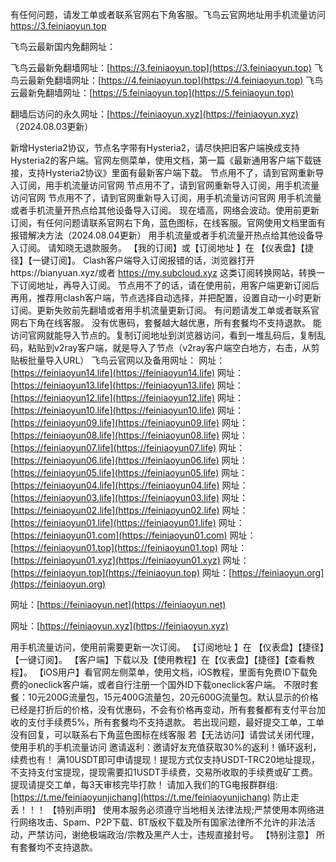 有任何问题，请发工单或者联系官网右下角客服。飞鸟云官网地址用手机流量访问 [https://3.feiniaoyun.top ](https://3.feiniaoyun.top/)


飞鸟云最新国内免翻网址：



飞鸟云最新免翻墙网址：[https://3.feiniaoyun.top](https://3.feiniaoyun.top) 
飞鸟云最新免翻墙网址：[https://4.feiniaoyun.top](https://4.feiniaoyun.top) 
飞鸟云最新免翻墙网址：[https://5.feiniaoyun.top](https://5.feiniaoyun.top) 


翻墙后访问的永久网址：[https://feiniaoyun.xyz](https://feiniaoyun.xyz)
（2024.08.03更新）



新增Hysteria2协议，节点名字带有Hysteria2，请尽快把旧客户端换成支持Hysteria2的客户端。官网左侧菜单，使用文档，第一篇《最新通用客户端下载链接，支持Hysteria2协议》里面有最新客户端下载。
节点用不了，请到官网重新导入订阅，用手机流量访问官网 节点用不了，请到官网重新导入订阅，用手机流量访问官网 节点用不了，请到官网重新导入订阅，用手机流量访问官网
用手机流量或者手机流量开热点给其他设备导入订阅。
现在墙高，网络会波动。使用前更新订阅，有任何问题请联系官网右下角，蓝色图标，在线客服。官网使用文档里面有报错解决方法（2024.08.04更新）
用手机流量或者手机流量开热点给其他设备导入订阅。
请知晓无退款服务。
【我的订阅】或【订阅地址 】在 【仪表盘】【捷径】【一键订阅】。
Clash客户端导入订阅报错的话，浏览器打开https://bianyuan.xyz/或者 https://my.subcloud.xyz 这类订阅转换网站，转换一下订阅地址，再导入订阅。
节点用不了的话，请在使用前，用客户端更新订阅后再用，推荐用clash客户端，节点选择自动选择，并把配置，设置自动一小时更新订阅。更新失败前先翻墙或者用手机流量更新订阅。
有问题请发工单或者联系官网右下角在线客服。
没有优惠码，套餐越大越优惠，所有套餐均不支持退款。
能访问官网就能导入节点的。复制订阅地址到浏览器访问，看到一堆乱码后，复制乱码，粘贴到v2ray客户端，就是导入了节点（v2ray客户端空白地方，右击，从剪贴板批量导入URL）
飞鸟云官网以及备用网址：
网址：[https://feiniaoyun14.life](https://feiniaoyun14.life) 
网址：[https://feiniaoyun13.life](https://feiniaoyun13.life) 
网址：[https://feiniaoyun12.life](https://feiniaoyun12.life) 
网址：[https://feiniaoyun10.life](https://feiniaoyun10.life) 
网址：[https://feiniaoyun09.life](https://feiniaoyun09.life) 
网址：[https://feiniaoyun08.life](https://feiniaoyun08.life) 
网址：[https://feiniaoyun07.life](https://feiniaoyun07.life) 
网址：[https://feiniaoyun06.life](https://feiniaoyun06.life) 
网址：[https://feiniaoyun05.life](https://feiniaoyun05.life) 
网址：[https://feiniaoyun04.life](https://feiniaoyun04.life) 
网址：[https://feiniaoyun03.life](https://feiniaoyun03.life) 
网址：[https://feiniaoyun02.life](https://feiniaoyun02.life) 
网址：[https://feiniaoyun01.life](https://feiniaoyun01.life) 
网址：[https://feiniaoyun01.com](https://feiniaoyun01.com) 
网址：[https://feiniaoyun01.top](https://feiniaoyun01.top) 
网址：[https://feiniaoyun01.xyz](https://feiniaoyun01.xyz) 
网址：[https://feiniaoyun.top](https://feiniaoyun.top) 
网址：[https://feiniaoyun.org](https://feiniaoyun.org)

网址：[https://feiniaoyun.net](https://feiniaoyun.net)

网址：[https://feiniaoyun.xyz](https://feiniaoyun.xyz)

用手机流量访问，使用前需要更新一次订阅。
【订阅地址 】在 【仪表盘】【捷径】【一键订阅】。
【客户端】下载以及【使用教程】在【仪表盘】【捷径】【查看教程】。
【iOS用户】看官网左侧菜单，使用文档，iOS教程，里面有免费ID下载免费的oneclick客户端，或者自行注册一个国外ID下载oneclick客户端。
不限时套餐：10元200G流量包，15元400G流量包，20元600G流量包。默认显示的价格已经是打折后的价格，没有优惠码，不会有价格再变动，所有套餐都有支付平台加收的支付手续费5%，所有套餐均不支持退款。
若出现问题，最好提交工单，工单没有回复，可以联系右下角蓝色图标在线客服
若【无法访问】请尝试关闭代理，使用手机的手机流量访问
邀请返利：邀请好友充值获取30%的返利！循环返利，续费也有！
满10USDT即可申请提现！提现方式仅支持USDT-TRC20地址提现，不支持支付宝提现，提现需要扣1USDT手续费，交易所收取的手续费或矿工费。
提现请提交工单，每3天审核完毕打款！
请加入我们的TG电报群群组:[https://t.me/feiniaoyunjichang](https://t.me/feiniaoyunjichang) 防止走丢！！！
【特别声明】 使用本服务必须遵守当地相关法律法规;严禁使用本网络进行网络攻击、Spam、P2P下载、BT版权下载及所有国家法律所不允许的非法活动，严禁访问，谢绝极端政治/宗教及黑产人士，违规直接封号。
【特别注意】 所有套餐均不支持退款。
